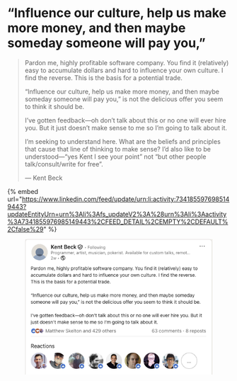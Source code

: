 # “Influence our culture, help us make more money, and then maybe someday someone will pay you,”

> Pardon me, highly profitable software company. You find it (relatively) easy to accumulate dollars and hard to influence your own culture. I find the reverse. This is the basis for a potential trade.
>
> “Influence our culture, help us make more money, and then maybe someday someone will pay you,” is not the delicious offer you seem to think it should be.
>
> I’ve gotten feedback—oh don’t talk about this or no one will ever hire you. But it just doesn’t make sense to me so I’m going to talk about it.&#x20;
>
> I’m seeking to understand here. What are the beliefs and principles that cause that line of thinking to make sense? I’d also like to be understood—“yes Kent I see your point” not “but other people talk/consult/write for free”.
>
> — Kent Beck



{% embed url="https://www.linkedin.com/feed/update/urn:li:activity:7341855976985149443?updateEntityUrn=urn%3Ali%3Afs_updateV2%3A%28urn%3Ali%3Aactivity%3A7341855976985149443%2CFEED_DETAIL%2CEMPTY%2CDEFAULT%2Cfalse%29" %}

<figure><img src="../../../.gitbook/assets/image (2) (1).png" alt=""><figcaption></figcaption></figure>
